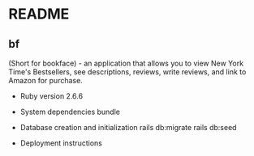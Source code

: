 # README

## bf

(Short for bookface) - an application that allows you to view New York Time's Bestsellers, see descriptions, reviews, write reviews, and link to Amazon for purchase.

* Ruby version
    2.6.6

* System dependencies
    bundle


* Database creation and initialization
    rails db:migrate
    rails db:seed


* Deployment instructions


